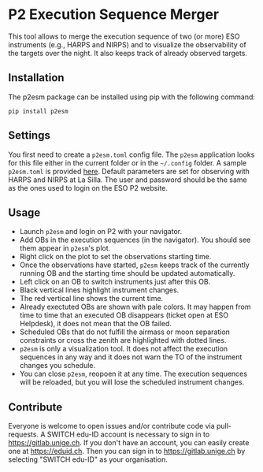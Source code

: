 # P2 Execution Sequence Merger

This tool allows to merge the execution sequence of two (or more) ESO instruments (e.g., HARPS and NIRPS)
and to visualize the observability of the targets over the night.
It also keeps track of already observed targets.

## Installation

The p2esm package can be installed using pip with the following command:

``pip install p2esm``

## Settings

You first need to create a `p2esm.toml` config file.
The `p2esm` application looks for this file either in the current folder or in the `~/.config` folder.
A sample `p2esm.toml` is provided [here](https://gitlab.unige.ch/delisle/p2esm/-/blob/main/example/p2esm.toml).
Default parameters are set for observing with HARPS and NIRPS at La Silla.
The user and password should be the same as the ones used to login on the ESO P2 website.

## Usage

- Launch `p2esm` and login on P2 with your navigator.
- Add OBs in the execution sequences (in the navigator). You should see them appear in `p2esm`'s plot.
- Right click on the plot to set the observations starting time.
- Once the observations have started, `p2esm` keeps track of the currently running OB and the starting time should be updated automatically.
- Left click on an OB to switch instruments just after this OB.
- Black vertical lines highlight instrument changes.
- The red vertical line shows the current time.
- Already exectuted OBs are shown with pale colors. It may happen from time to time that an executed OB disappears (ticket open at ESO Helpdesk), it does not mean that the OB failed.
- Scheduled OBs that do not fulfill the airmass or moon separation constraints or cross the zenith are highlighted with dotted lines.
- `p2esm` is only a visualization tool. It does not affect the execution sequences in any way and it does not warn the TO of the instrument changes you schedule.
- You can close `p2esm`, reopoen it at any time. The execution sequences will be reloaded, but you will lose the scheduled instrument changes.

## Contribute

Everyone is welcome to open issues and/or contribute code via pull-requests.
A SWITCH edu-ID account is necessary to sign in to https://gitlab.unige.ch.
If you don't have an account, you can easily create one at https://eduid.ch.
Then you can sign in to https://gitlab.unige.ch by selecting "SWITCH edu-ID" as your organisation.
